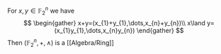 For $x,y\in \mathbb{F}_{2}^{n}$ we have
$$
\begin{gather}
x+y=(x_{1}+y_{1},\dots,x_{n}+y_{n})\\
x\land y=(x_{1}y_{1},\dots,x_{n}y_{n})
\end{gather}
$$
Then $(\mathbb{F}_{2}^{n},+,\land)$ is a [[Algebra/Ring]]